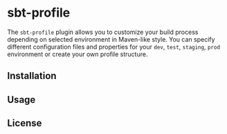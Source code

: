 # sbt-profile
The `sbt-profile` plugin allows you to customize your build process depending on selected environment in Maven-like style. You can specify different configuration files and properties for your `dev`, `test`, `staging`, `prod` environment or create your own profile structure.

## Installation

## Usage

## License
